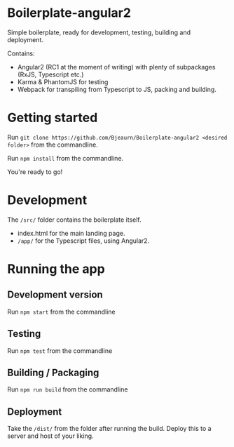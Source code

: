# Boilerplate-angular2
Simple boilerplate, ready for development, testing, building and deployment. 

Contains:
- Angular2 (RC1 at the moment of writing) with plenty of subpackages (RxJS, Typescript etc.)
- Karma & PhantomJS for testing
- Webpack for transpiling from Typescript to JS, packing and building.

# Getting started
Run `git clone https://github.com/Bjeaurn/Boilerplate-angular2 <desired folder>` from the commandline.

Run `npm install` from the commandline.

You're ready to go!

# Development
The `/src/` folder contains the boilerplate itself.
- index.html for the main landing page.
- `/app/` for the Typescript files, using Angular2.

# Running the app

## Development version
Run `npm start` from the commandline

## Testing
Run `npm test` from the commandline

## Building / Packaging
Run `npm run build` from the commandline

## Deployment
Take the `/dist/` from the folder after running the build. Deploy this to a server and host of your liking. 